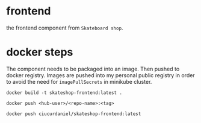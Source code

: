 # frontend

the frontend component from `Skateboard shop`.


# docker steps

The component needs to be packaged into an image.
Then pushed to docker registry. Images are pushed into my personal public registry in order to avoid the need for `imagePullSecrets` in minikube cluster.

```
docker build -t skateshop-frontend:latest .
```

```
docker push <hub-user>/<repo-name>:<tag>

docker push ciucurdaniel/skateshop-frontend:latest
```

